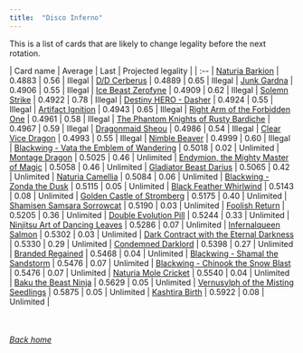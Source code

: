```yaml
---
title:  "Disco Inferno"
---
```


This is a list of cards that are likely to change legality before the next rotation.

| Card name | Average | Last | Projected legality |
| :-- |
[Naturia Barkion](https://db.ygoprodeck.com/card/?search=Naturia%20Barkion) | 0.4883 | 0.56 | Illegal |
[D/D Cerberus](https://db.ygoprodeck.com/card/?search=D/D%20Cerberus) | 0.4889 | 0.65 | Illegal |
[Junk Gardna](https://db.ygoprodeck.com/card/?search=Junk%20Gardna) | 0.4906 | 0.55 | Illegal |
[Ice Beast Zerofyne](https://db.ygoprodeck.com/card/?search=Ice%20Beast%20Zerofyne) | 0.4909 | 0.62 | Illegal |
[Solemn Strike](https://db.ygoprodeck.com/card/?search=Solemn%20Strike) | 0.4922 | 0.78 | Illegal |
[Destiny HERO - Dasher](https://db.ygoprodeck.com/card/?search=Destiny%20HERO%20-%20Dasher) | 0.4924 | 0.55 | Illegal |
[Artifact Ignition](https://db.ygoprodeck.com/card/?search=Artifact%20Ignition) | 0.4943 | 0.65 | Illegal |
[Right Arm of the Forbidden One](https://db.ygoprodeck.com/card/?search=Right%20Arm%20of%20the%20Forbidden%20One) | 0.4961 | 0.58 | Illegal |
[The Phantom Knights of Rusty Bardiche](https://db.ygoprodeck.com/card/?search=The%20Phantom%20Knights%20of%20Rusty%20Bardiche) | 0.4967 | 0.59 | Illegal |
[Dragonmaid Sheou](https://db.ygoprodeck.com/card/?search=Dragonmaid%20Sheou) | 0.4986 | 0.54 | Illegal |
[Clear Vice Dragon](https://db.ygoprodeck.com/card/?search=Clear%20Vice%20Dragon) | 0.4993 | 0.55 | Illegal |
[Nimble Beaver](https://db.ygoprodeck.com/card/?search=Nimble%20Beaver) | 0.4999 | 0.60 | Illegal |
[Blackwing - Vata the Emblem of Wandering](https://db.ygoprodeck.com/card/?search=Blackwing%20-%20Vata%20the%20Emblem%20of%20Wandering) | 0.5018 | 0.02 | Unlimited |
[Montage Dragon](https://db.ygoprodeck.com/card/?search=Montage%20Dragon) | 0.5025 | 0.46 | Unlimited |
[Endymion, the Mighty Master of Magic](https://db.ygoprodeck.com/card/?search=Endymion,%20the%20Mighty%20Master%20of%20Magic) | 0.5058 | 0.46 | Unlimited |
[Gladiator Beast Darius](https://db.ygoprodeck.com/card/?search=Gladiator%20Beast%20Darius) | 0.5065 | 0.42 | Unlimited |
[Naturia Camellia](https://db.ygoprodeck.com/card/?search=Naturia%20Camellia) | 0.5084 | 0.06 | Unlimited |
[Blackwing - Zonda the Dusk](https://db.ygoprodeck.com/card/?search=Blackwing%20-%20Zonda%20the%20Dusk) | 0.5115 | 0.05 | Unlimited |
[Black Feather Whirlwind](https://db.ygoprodeck.com/card/?search=Black%20Feather%20Whirlwind) | 0.5143 | 0.08 | Unlimited |
[Golden Castle of Stromberg](https://db.ygoprodeck.com/card/?search=Golden%20Castle%20of%20Stromberg) | 0.5175 | 0.40 | Unlimited |
[Shamisen Samsara Sorrowcat](https://db.ygoprodeck.com/card/?search=Shamisen%20Samsara%20Sorrowcat) | 0.5190 | 0.03 | Unlimited |
[Foolish Return](https://db.ygoprodeck.com/card/?search=Foolish%20Return) | 0.5205 | 0.36 | Unlimited |
[Double Evolution Pill](https://db.ygoprodeck.com/card/?search=Double%20Evolution%20Pill) | 0.5244 | 0.33 | Unlimited |
[Ninjitsu Art of Dancing Leaves](https://db.ygoprodeck.com/card/?search=Ninjitsu%20Art%20of%20Dancing%20Leaves) | 0.5286 | 0.07 | Unlimited |
[Infernalqueen Salmon](https://db.ygoprodeck.com/card/?search=Infernalqueen%20Salmon) | 0.5302 | 0.03 | Unlimited |
[Dark Contract with the Eternal Darkness](https://db.ygoprodeck.com/card/?search=Dark%20Contract%20with%20the%20Eternal%20Darkness) | 0.5330 | 0.29 | Unlimited |
[Condemned Darklord](https://db.ygoprodeck.com/card/?search=Condemned%20Darklord) | 0.5398 | 0.27 | Unlimited |
[Branded Regained](https://db.ygoprodeck.com/card/?search=Branded%20Regained) | 0.5468 | 0.04 | Unlimited |
[Blackwing - Shamal the Sandstorm](https://db.ygoprodeck.com/card/?search=Blackwing%20-%20Shamal%20the%20Sandstorm) | 0.5476 | 0.07 | Unlimited |
[Blackwing - Chinook the Snow Blast](https://db.ygoprodeck.com/card/?search=Blackwing%20-%20Chinook%20the%20Snow%20Blast) | 0.5476 | 0.07 | Unlimited |
[Naturia Mole Cricket](https://db.ygoprodeck.com/card/?search=Naturia%20Mole%20Cricket) | 0.5540 | 0.04 | Unlimited |
[Baku the Beast Ninja](https://db.ygoprodeck.com/card/?search=Baku%20the%20Beast%20Ninja) | 0.5629 | 0.05 | Unlimited |
[Vernusylph of the Misting Seedlings](https://db.ygoprodeck.com/card/?search=Vernusylph%20of%20the%20Misting%20Seedlings) | 0.5875 | 0.05 | Unlimited |
[Kashtira Birth](https://db.ygoprodeck.com/card/?search=Kashtira%20Birth) | 0.5922 | 0.08 | Unlimited |

<br>

###### [Back home](index)